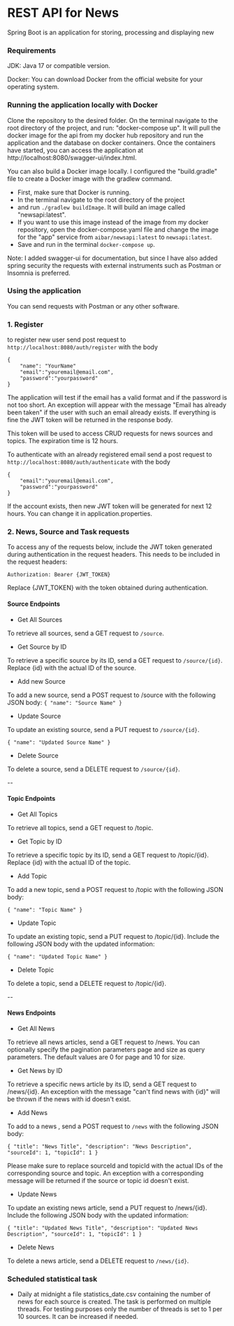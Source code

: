 # REST API for News

Spring Boot is an application for storing, processing and displaying new

### Requirements
JDK: Java 17 or compatible version.

Docker: You can download Docker from the official website for your operating system.

### Running the application locally with Docker
Clone the repository to the desired folder. On the terminal navigate to the root directory of the project, and run: "docker-compose up". It will pull the docker image for the api from my docker hub repository and run the application and the database on docker containers. Once the containers have started, you can access the application at http://localhost:8080/swagger-ui/index.html.

You can also build a Docker image locally. I configured the "build.gradle" file to create a Docker image with the gradlew command.

- First, make sure that Docker is running.
- In the terminal navigate to the root directory of the project
- and run ```./gradlew buildImage```. It will build an image called "newsapi:latest". 
- If you want to use this image instead of the image from my docker repository, open the docker-compose.yaml file and change the image for the "app" service from ```aibar/newsapi:latest``` to ```newsapi:latest```.
- Save and run in the terminal ```docker-compose up```. 

Note: I added swagger-ui for documentation, but since I have also added spring security the requests with external instruments such as Postman or Insomnia is preferred. 


### Using the application

You can send requests with Postman or any other software.

### 1. Register

to register new user send post request to ```http://localhost:8080/auth/register``` with the body
```
{
    "name": "YourName"
    "email":"youremail@email.com",
    "password":"yourpassword"
}
```

The application will test if the email has a valid format and if the password is not too short. An exception will appear with the message "Email has already been taken" if the user with such an email already exists. If everything is fine the JWT token will be returned in the response body.

This token will be used to access CRUD requests for news sources and topics. The expiration time is 12 hours.

To authenticate with an already registered email send a post request to ```http://localhost:8080/auth/authenticate``` with the body

```
{
    "email":"youremail@email.com",
    "password":"yourpassword"
}
```
If the account exists, then new JWT token will be generated for next 12 hours. You can change it in application.properties. 


### 2. News, Source and Task requests

To access any of the requests below, include the JWT token generated during authentication in the request headers.
This needs to be included in the request headers:

    Authorization: Bearer {JWT_TOKEN}

Replace {JWT_TOKEN} with the token obtained during authentication.

#### Source Endpoints

- Get All Sources

To retrieve all sources, send a GET request to ```/source```.

- Get Source by ID

To retrieve a specific source by its ID, send a GET request to ```/source/{id}```. Replace {id} with the actual ID of the source.

- Add new Source

To add a new source, send a POST request to /source with the following JSON body: ```{ "name": "Source Name" }```

- Update Source

To update an existing source, send a PUT request to ```/source/{id}```.

```{ "name": "Updated Source Name" }```
- Delete Source

To delete a source, send a DELETE request to ```/source/{id}```.

--

#### Topic Endpoints

- Get All Topics

To retrieve all topics, send a GET request to /topic.

- Get Topic by ID

To retrieve a specific topic by its ID, send a GET request to /topic/{id}. Replace {id} with the actual ID of the topic.

- Add Topic

To add a new topic, send a POST request to /topic with the following JSON body:

```{ "name": "Topic Name" }```
- Update Topic

To update an existing topic, send a PUT request to /topic/{id}. Include the following JSON body with the updated information:

```{ "name": "Updated Topic Name" }```

- Delete Topic

To delete a topic, send a DELETE request to /topic/{id}.

-- 
#### News Endpoints

- Get All News

    
To retrieve all news articles, send a GET request to /news. You can optionally specify the pagination parameters page and size as query parameters. The default values are 0 for page and 10 for size.

- Get News by ID

To retrieve a specific news article by its ID, send a GET request to /news/{id}. An exception with the message "can't find news with {id}" will be thrown if the news with id doesn't exist.

- Add News

To add to a news , send a POST request to ```/news``` with the following JSON body:

    { "title": "News Title", "description": "News Description", "sourceId": 1, "topicId": 1 }
Please make sure to replace sourceId and topicId with the actual IDs of the corresponding source and topic. An exception with a corresponding message will be returned if the source or topic id doesn't exist.

- Update News

To update an existing news article, send a PUT request to /news/{id}. Include the following JSON body with the updated information:

    { "title": "Updated News Title", "description": "Updated News Description", "sourceId": 1, "topicId": 1 }

- Delete News

To delete a news article, send a DELETE request to ```/news/{id}```.

### Scheduled statistical task
- Daily at midnight a file statistics_date.csv containing the number of news for
  each source is created. The task is performed on multiple threads. For testing purposes only the number of threads is set to 1 per 10 sources. It can be increased  if needed. 

